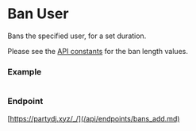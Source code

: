 # Ban User

Bans the specified user, for a set duration.

Please see the [API constants](/api/constants.md) for the ban length values.

### Example

```js

```

### Endpoint

[https://partydj.xyz/_/](/api/endpoints/bans_add.md)